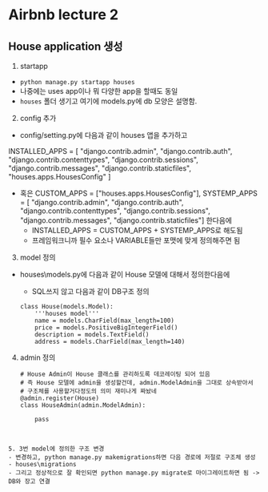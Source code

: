 # Airbnb lecture 2

## House application 생성

1. startapp
- `python manage.py startapp houses`
- 나중에는 uses app이나 뭐 다양한 app을 할때도 동일
- `houses` 폴더 생기고 여기에 models.py에 db 모양은 설명함.

2. config 추가
- config/setting.py에 다음과 같이 houses 앱을 추가하고

INSTALLED_APPS = [
    "django.contrib.admin",
    "django.contrib.auth",
    "django.contrib.contenttypes",
    "django.contrib.sessions",
    "django.contrib.messages",
    "django.contrib.staticfiles",
    "houses.apps.HousesConfig"
]

- 혹은 CUSTOM_APPS = ["houses.apps.HousesConfig"], SYSTEMP_APPS = [
    "django.contrib.admin",
    "django.contrib.auth",
    "django.contrib.contenttypes",
    "django.contrib.sessions",
    "django.contrib.messages",
    "django.contrib.staticfiles"]
    한다음에
    - INSTALLED_APPS = CUSTOM_APPS + SYSTEMP_APPS로 해도됨
    - 프레임워크니까 필수 요소나 VARIABLE들만 포맷에 맞게 정의해주면 됨


3. model 정의
- houses\models.py에 다음과 같이 House 모델에 대해서 정의한다음에
    - SQL쓰지 않고 다음과 같이 DB구조 정의

    ```
    class House(models.Model):
        '''houses model'''
        name = models.CharField(max_length=100)
        price = models.PositiveBigIntegerField()
        description = models.TextField()
        address = models.CharField(max_length=140)
    ```

4. admin 정의

    ```
    # House Admin이 House 클래스를 관리하도록 데코레이팅 되어 있음
    # 즉 House 모델에 admin을 생성할건데, admin.ModelAdmin을 그대로 상속받아서
    # 구조체를 사용할거다정도의 의미 재미나게 짜놨네
    @admin.register(House)
    class HouseAdmin(admin.ModelAdmin):

        pass
```


5. 3번 model에 정의한 구조 변경
- 변경하고, python manage.py makemigrations하면 다음 경로에 저절로 구조체 생성
- houses\migrations
- 그리고 정상적으로 잘 확인되면 python manage.py migrate로 마이그레이트하면 됨 -> DB와 장고 연결 

